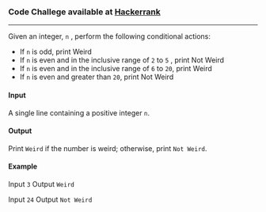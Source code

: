 ### Code Challege available at [Hackerrank](https://www.hackerrank.com/challenges/py-if-else/problem?isFullScreen=true)
---
Given an integer, `n` , perform the following conditional actions:

- If `n` is odd, print Weird
- If `n` is even and in the inclusive range of `2` to `5` , print Not Weird
- If `n` is even and in the inclusive range of `6` to `20`, print Weird
- If `n` is even and greater than `20`, print Not Weird

#### Input
A single line containing a positive integer `n`.

#### Output
Print `Weird` if the number is weird; otherwise, print `Not Weird`.

#### Example
Input `3`
Output `Weird`

Input `24`
Output `Not Weird`
